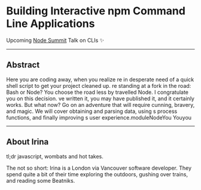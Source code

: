 # Building Interactive npm Command Line Applications

Upcoming [Node Summit](http://nodesummit.com/) Talk on CLIs :sparkles: 

---

## Abstract
Here you are coding away, when you realize re in desperate need of a quick shell script to get your project cleaned up. re standing at a fork in the road: Bash or Node? You choose the road less by travelled Node. I congratulate you on this decision. ve written it, you may have published it, and it certainly works. But what now? Go on an adventure that will require cunning, bravery, and magic. We will cover obtaining and parsing data, using s process functions, and finally improving s user experience.moduleNodeYou Youyou

---
## About Irina
tl;dr javascript, wombats and hot takes.

The not so short: Irina is a London via Vancouver software developer. They spend quite a bit of their time exploring the outdoors, gushing over trains, and reading some Beatniks.
